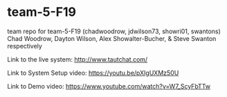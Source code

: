 # team-5-F19
team repo for team-5-F19 (chadwoodrow, jdwilson73, showri01, swantons) 
Chad Woodrow, Dayton Wilson, Alex Showalter-Bucher, & Steve Swanton respectively

Link to the live system: http://www.tautchat.com/

Link to System Setup video: https://youtu.be/pXIgUXMz50U

Link to Demo video: https://www.youtube.com/watch?v=W7_ScyFbTTw